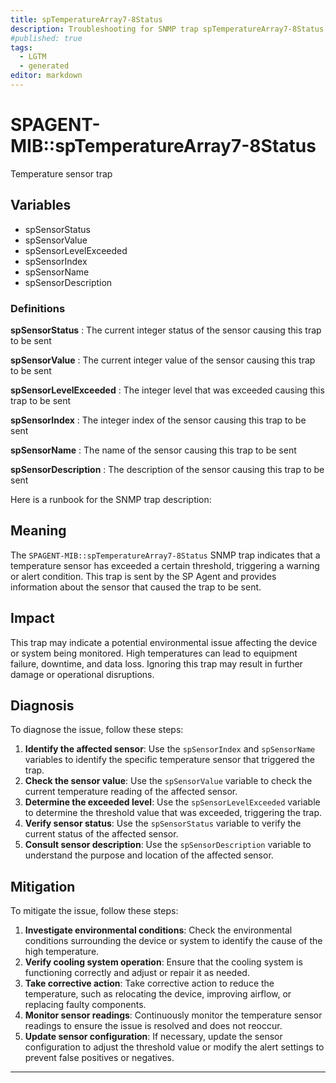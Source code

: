 ```yaml
---
title: spTemperatureArray7-8Status
description: Troubleshooting for SNMP trap spTemperatureArray7-8Status
#published: true
tags:
  - LGTM
  - generated
editor: markdown
---
```


# SPAGENT-MIB::spTemperatureArray7-8Status 

Temperature sensor trap 


## Variables


  - spSensorStatus
  - spSensorValue
  - spSensorLevelExceeded
  - spSensorIndex
  - spSensorName
  - spSensorDescription 

### Definitions 


**spSensorStatus** 
: The current integer status of the sensor causing this trap to be sent 

**spSensorValue** 
: The current integer value of the sensor causing this trap to be sent 

**spSensorLevelExceeded** 
: The integer level that was exceeded causing this trap to be sent 

**spSensorIndex** 
: The integer index of the sensor causing this trap to be sent 

**spSensorName** 
: The name of the sensor causing this trap to be sent 

**spSensorDescription** 
: The description of the sensor causing this trap to be sent 


Here is a runbook for the SNMP trap description:

## Meaning

The `SPAGENT-MIB::spTemperatureArray7-8Status` SNMP trap indicates that a temperature sensor has exceeded a certain threshold, triggering a warning or alert condition. This trap is sent by the SP Agent and provides information about the sensor that caused the trap to be sent.

## Impact

This trap may indicate a potential environmental issue affecting the device or system being monitored. High temperatures can lead to equipment failure, downtime, and data loss. Ignoring this trap may result in further damage or operational disruptions.

## Diagnosis

To diagnose the issue, follow these steps:

1. **Identify the affected sensor**: Use the `spSensorIndex` and `spSensorName` variables to identify the specific temperature sensor that triggered the trap.
2. **Check the sensor value**: Use the `spSensorValue` variable to check the current temperature reading of the affected sensor.
3. **Determine the exceeded level**: Use the `spSensorLevelExceeded` variable to determine the threshold value that was exceeded, triggering the trap.
4. **Verify sensor status**: Use the `spSensorStatus` variable to verify the current status of the affected sensor.
5. **Consult sensor description**: Use the `spSensorDescription` variable to understand the purpose and location of the affected sensor.

## Mitigation

To mitigate the issue, follow these steps:

1. **Investigate environmental conditions**: Check the environmental conditions surrounding the device or system to identify the cause of the high temperature.
2. **Verify cooling system operation**: Ensure that the cooling system is functioning correctly and adjust or repair it as needed.
3. **Take corrective action**: Take corrective action to reduce the temperature, such as relocating the device, improving airflow, or replacing faulty components.
4. **Monitor sensor readings**: Continuously monitor the temperature sensor readings to ensure the issue is resolved and does not reoccur.
5. **Update sensor configuration**: If necessary, update the sensor configuration to adjust the threshold value or modify the alert settings to prevent false positives or negatives.
---




